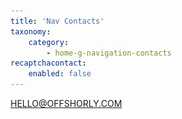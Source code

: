 ```yaml
---
title: 'Nav Contacts'
taxonomy:
    category:
        - home-g-navigation-contacts
recaptchacontact:
    enabled: false
---
```


[HELLO@OFFSHORLY.COM](mailto:hello@offshorly.com?Subject=Hello)
<!--
[![](facebook-letter-logo.svg)](http://www.facebook.com)
[![](twitter-logo.svg)](http://www.twitter.com)
[![](linkedin-logo.svg)](http://www.linkedin.com)
